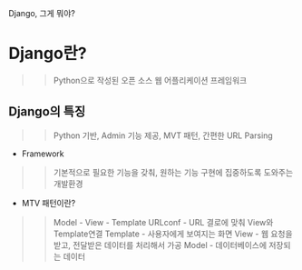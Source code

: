 Django, 그게 뭐야?
# Django란?
>> Python으로 작성된 오픈 소스 웹 어플리케이션 프레임워크

## Django의 특징
>> Python 기반, Admin 기능 제공, MVT 패턴, 간편한 URL Parsing


* Framework
>> 기본적으로 필요한 기능을 갖춰, 원하는 기능 구현에 집중하도록 도와주는 개발환경

* MTV 패턴이란?
>> Model - View - Template
>> URLconf - URL 결로에 맞춰 View와 Template연결
>> Template - 사용자에게 보여지는 화면
>> View - 웹 요청을 받고, 전달받은 데이터를 처리해서 가공
>> Model - 데이터베이스에 저장되는 데이터
